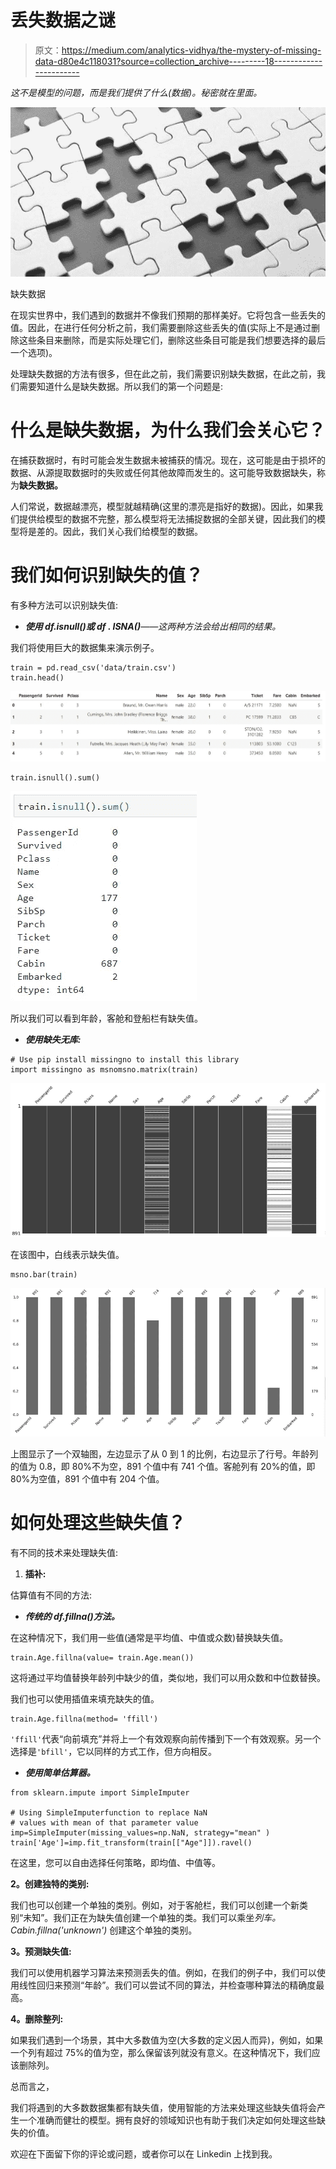 # 丢失数据之谜

> 原文：<https://medium.com/analytics-vidhya/the-mystery-of-missing-data-d80e4c118031?source=collection_archive---------18----------------------->

*这不是模型的问题，而是我们提供了什么(数据)。秘密就在里面。*

![](img/6676445d528f11248ef1d16e24a046cd.png)

缺失数据

在现实世界中，我们遇到的数据并不像我们预期的那样美好。它将包含一些丢失的值。因此，在进行任何分析之前，我们需要删除这些丢失的值(实际上不是通过删除这些条目来删除，而是实际处理它们，删除这些条目可能是我们想要选择的最后一个选项)。

处理缺失数据的方法有很多，但在此之前，我们需要识别缺失数据，在此之前，我们需要知道什么是缺失数据。所以我们的第一个问题是:

# **什么是缺失数据，为什么我们会关心它？**

在捕获数据时，有时可能会发生数据未被捕获的情况。现在，这可能是由于损坏的数据、从源提取数据时的失败或任何其他故障而发生的。这可能导致数据缺失，称为**缺失数据。**

人们常说，数据越漂亮，模型就越精确(这里的漂亮是指好的数据)。因此，如果我们提供给模型的数据不完整，那么模型将无法捕捉数据的全部关键，因此我们的模型将是差的。因此，我们关心我们给模型的数据。

# 我们如何识别缺失的值？

有多种方法可以识别缺失值:

*   ***使用 df.isnull()或 df . ISNA()****——这两种方法会给出相同的结果。*

我们将使用巨大的数据集来演示例子。

```
train = pd.read_csv('data/train.csv')
train.head()
```

![](img/c5766c19c97e5c92eca0b2777932a211.png)

```
train.isnull().sum()
```

![](img/41826d25553c5f6b303ee0d0e23e0596.png)

所以我们可以看到年龄，客舱和登船栏有缺失值。

*   ***使用缺失无库:***

```
# Use pip install missingno to install this library
import missingno as msnomsno.matrix(train)
```

![](img/82890737dbe6e732a5603c81e6735e16.png)

在该图中，白线表示缺失值。

```
msno.bar(train)
```

![](img/7a98bfd8c8cdba819953cce07b05daee.png)

上图显示了一个双轴图，左边显示了从 0 到 1 的比例，右边显示了行号。年龄列的值为 0.8，即 80%不为空，891 个值中有 741 个值。客舱列有 20%的值，即 80%为空值，891 个值中有 204 个值。

# **如何处理这些缺失值？**

有不同的技术来处理缺失值:

1.  **插补:**

估算值有不同的方法:

*   ***传统的 df.fillna()方法。***

在这种情况下，我们用一些值(通常是平均值、中值或众数)替换缺失值。

```
train.Age.fillna(value= train.Age.mean())
```

这将通过平均值替换年龄列中缺少的值，类似地，我们可以用众数和中位数替换。

我们也可以使用插值来填充缺失的值。

```
train.Age.fillna(method= 'ffill')
```

`'ffill'`代表“向前填充”并将上一个有效观察向前传播到下一个有效观察。另一个选择是`'bfill'`，它以同样的方式工作，但方向相反。

*   ***使用简单估算器。***

```
from sklearn.impute import SimpleImputer

# Using SimpleImputerfunction to replace NaN 
# values with mean of that parameter value 
imp=SimpleImputer(missing_values=np.NaN, strategy="mean" )
train['Age']=imp.fit_transform(train[["Age"]]).ravel()
```

在这里，您可以自由选择任何策略，即均值、中值等。

**2。创建独特的类别:**

我们也可以创建一个单独的类别。例如，对于客舱栏，我们可以创建一个新类别“未知”。我们正在为缺失值创建一个单独的类。我们可以乘坐*列车。Cabin.fillna('unknown')* 创建这个单独的类别。

**3。预测缺失值:**

我们可以使用机器学习算法来预测丢失的值。例如，在我们的例子中，我们可以使用线性回归来预测“年龄”。我们可以尝试不同的算法，并检查哪种算法的精确度最高。

**4。删除整列:**

如果我们遇到一个场景，其中大多数值为空(大多数的定义因人而异)，例如，如果一个列有超过 75%的值为空，那么保留该列就没有意义。在这种情况下，我们应该删除列。

总而言之，

我们将遇到的大多数数据集都有缺失值，使用智能的方法来处理这些缺失值将会产生一个准确而健壮的模型。拥有良好的领域知识也有助于我们决定如何处理这些缺失的价值。

欢迎在下面留下你的评论或问题，或者你可以在 Linkedin 上找到我。